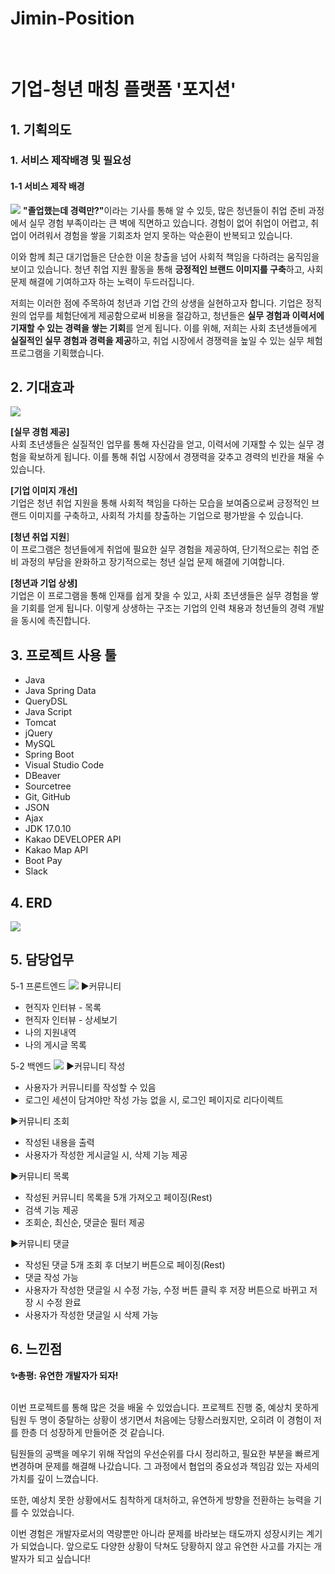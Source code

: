<h1>Jimin-Position</h1>
<br>
<h1>기업-청년 매칭 플랫폼 '포지션'</h1>

<h2>1. 기획의도</h2>
<h3>1. 서비스 제작배경 및 필요성</h3>
<h4>1-1 서비스 제작 배경</h4>
<img src="./position/기획배경.png">
<strong>"졸업했는데 경력만?"</strong>이라는 기사를 통해 알 수 있듯, 많은 청년들이 취업 준비 과정에서 실무 경험 부족이라는 큰 벽에 직면하고 있습니다. 경험이 없어 취업이 어렵고, 취업이 어려워서 경험을 쌓을 기회조차 얻지 못하는 악순환이 반복되고 있습니다.

이와 함께 최근 대기업들은 단순한 이윤 창출을 넘어 사회적 책임을 다하려는 움직임을 보이고 있습니다. 청년 취업 지원 활동을 통해 <strong>긍정적인 브랜드 이미지를 구축</strong>하고, 사회 문제 해결에 기여하고자 하는 노력이 두드러집니다.

저희는 이러한 점에 주목하여 청년과 기업 간의 상생을 실현하고자 합니다. 기업은 정직원의 업무를 체험단에게 제공함으로써 비용을 절감하고, 청년들은 <strong>실무 경험과 이력서에 기재할 수 있는 경력을 쌓는 기회</strong>를 얻게 됩니다. 이를 위해, 저희는 사회 초년생들에게 <strong>실질적인 실무 경험과 경력을 제공</strong>하고, 취업 시장에서 경쟁력을 높일 수 있는 실무 체험 프로그램을 기획했습니다.
<h2>2. 기대효과</h2>
<img src="./position/기대효과.png">

<strong>[실무 경험 제공]</strong><br>
사회 초년생들은 실질적인 업무를 통해 자신감을 얻고, 이력서에 기재할 수 있는 실무 경험을 확보하게 됩니다. 이를 통해 취업 시장에서 경쟁력을 갖추고 경력의 빈칸을 채울 수 있습니다.

<strong>[기업 이미지 개선]</strong><br>
기업은 청년 취업 지원을 통해 사회적 책임을 다하는 모습을 보여줌으로써 긍정적인 브랜드 이미지를 구축하고, 사회적 가치를 창출하는 기업으로 평가받을 수 있습니다.

<strong>[청년 취업 지원</strong>]<br>
이 프로그램은 청년들에게 취업에 필요한 실무 경험을 제공하여, 단기적으로는 취업 준비 과정의 부담을 완화하고 장기적으로는 청년 실업 문제 해결에 기여합니다.

<strong>[청년과 기업 상생]</strong><br>
기업은 이 프로그램을 통해 인재를 쉽게 찾을 수 있고, 사회 초년생들은 실무 경험을 쌓을 기회를 얻게 됩니다. 이렇게 상생하는 구조는 기업의 인력 채용과 청년들의 경력 개발을 동시에 촉진합니다.

<h2>3. 프로젝트 사용 툴</h2>
<ul>
    <li>Java</li>
    <li>Java Spring Data</li>
    <li>QueryDSL</li>
    <li>Java Script</li>
    <li>Tomcat</li>
    <li>jQuery</li>
    <li>MySQL</li>
    <li>Spring Boot</li>
    <li>Visual Studio Code</li>
    <li>DBeaver</li>
    <li>Sourcetree</li>
    <li>Git, GitHub</li>
    <li>JSON</li>
    <li>Ajax</li>
    <li>JDK 17.0.10</li>
    <li>Kakao DEVELOPER API</li>
    <li>Kakao Map API</li>
    <li>Boot Pay</li>
    <li>Slack</li>
</ul>
<h2>4. ERD</h2>

<img src="./position/erd.png">
<h2>5. 담당업무</h2>
5-1 프론트엔드
<img src="./position/front.png">
▶커뮤니티
<ul>
 <li>현직자 인터뷰 - 목록</li></li>
 <li>현직자 인터뷰 - 상세보기</li>
 <li>나의 지원내역</li>
 <li>나의 게시글 목록</li>
</ul>

5-2 백엔드
<img src="./position/back.png">
▶커뮤니티 작성
<ul>
 <li>사용자가 커뮤니티를 작성할 수 있음</li>
 <li>로그인 세션이 담겨야만 작성 가능 없을 시, 로그인 페이지로 리다이렉트</li>
</ul>
▶커뮤니티 조회
<ul>
 <li>작성된 내용을 출력</li>
 <li>사용자가 작성한 게시글일 시, 삭제 기능 제공</li>
</ul>
▶커뮤니티 목록
<ul>
 <li>작성된 커뮤니티 목록을 5개 가져오고 페이징(Rest)</li>
 <li>검색 기능 제공</li>
 <li>조회순, 최신순, 댓글순 필터 제공</li>
</ul>
▶커뮤니티 댓글
<ul>
 <li>작성된 댓글 5개 조회 후 더보기 버튼으로 페이징(Rest)</li>
 <li>댓글 작성 가능</li>
 <li>사용자가 작성한 댓글일 시 수정 가능, 수정 버튼 클릭 후 저장 버튼으로 바뀌고 저장 시 수정 완료</li>
 <li>사용자가 작성한 댓글일 시 삭제 가능</li>
</ul>

<h2>6. 느낀점</h2>
<strong>✨총평: 유연한 개발자가 되자!</strong><br><br>

이번 프로젝트를 통해 많은 것을 배울 수 있었습니다. 
프로젝트 진행 중, 예상치 못하게 팀원 두 명이 중탈하는 상황이 생기면서 처음에는 당황스러웠지만, 오히려 이 경험이 저를 한층 더 성장하게 만들어준 것 같습니다.

팀원들의 공백을 메우기 위해 작업의 우선순위를 다시 정리하고, 필요한 부분을 빠르게 변경하며 문제를 해결해 나갔습니다.
그 과정에서 협업의 중요성과 책임감 있는 자세의 가치를 깊이 느꼈습니다. 

또한, 예상치 못한 상황에서도 침착하게 대처하고, 유연하게 방향을 전환하는 능력을 기를 수 있었습니다.

이번 경험은 개발자로서의 역량뿐만 아니라 문제를 바라보는 태도까지 성장시키는 계기가 되었습니다. 
앞으로도 다양한 상황이 닥쳐도 당황하지 않고 유연한 사고를 가지는 개발자가 되고 싶습니다!


